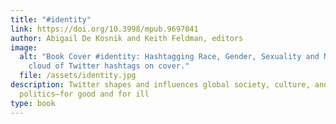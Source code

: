 ```yaml
---
title: "#identity"
link: https://doi.org/10.3998/mpub.9697041
author: Abigail De Kosnik and Keith Feldman, editors
image:
  alt: "Book Cover #identity: Hashtagging Race, Gender, Sexuality and Nation. Word
    cloud of Twitter hashtags on cover."
  file: /assets/identity.jpg
description: Twitter shapes and influences global society, culture, and
  politics—for good and for ill
type: book
---
```


